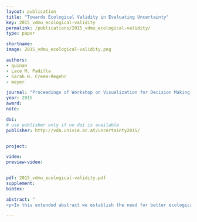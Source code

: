 ```yaml
---
layout: publication
title: "Towards Ecological Validity in Evaluating Uncertainty"
key: 2015_vdmu_ecological-validity
permalink: /publications/2015_vdmu_ecological-validity/
type: paper

shortname:
image: 2015_vdmu_ecological-validity.png

authors:
- quinan
- Lace M. Padilla
- Sarah H. Creem-Regehr
- meyer

journal: "Proceedings of Workshop on Visualization for Decision Making Under Uncertainty, at VIS '15, to appear"
year: 2015
award: 
note: 

doi:
# use publisher only if no doi is available
publisher: http://vda.univie.ac.at/uncertainty2015/


project:

video:
preview-video:


pdf: 2015_vdmu_ecological-validity.pdf
supplement:
bibtex: 

abstract: "
<p>In this extended abstract we establish the need for better ecological validity in evaluating the visualization of uncertainty information. Using weather forecasting as a framework, we also discuss the both the design and results for a pilot user-study that attempts to evaluate the effect of uncertianty visualizations in decisions.</p>"

---
```

